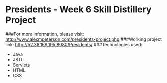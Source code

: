 # Presidents - Week 6 Skill Distillery Project
###For more information, please visit: http://www.alexmpeterson.com/presidents-project.php
###Working project link: http://52.38.169.195:8080/Presidents/
###Technologies used:
* Java
* JSTL
* Servlets
* HTML
* CSS
